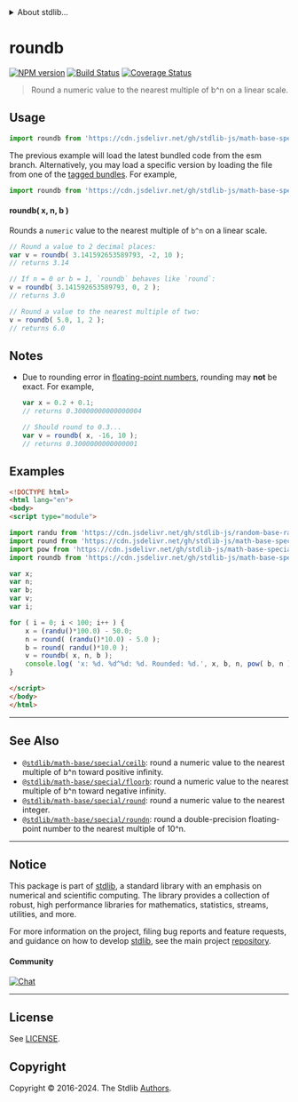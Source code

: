<!--

@license Apache-2.0

Copyright (c) 2018 The Stdlib Authors.

Licensed under the Apache License, Version 2.0 (the "License");
you may not use this file except in compliance with the License.
You may obtain a copy of the License at

   http://www.apache.org/licenses/LICENSE-2.0

Unless required by applicable law or agreed to in writing, software
distributed under the License is distributed on an "AS IS" BASIS,
WITHOUT WARRANTIES OR CONDITIONS OF ANY KIND, either express or implied.
See the License for the specific language governing permissions and
limitations under the License.

-->


<details>
  <summary>
    About stdlib...
  </summary>
  <p>We believe in a future in which the web is a preferred environment for numerical computation. To help realize this future, we've built stdlib. stdlib is a standard library, with an emphasis on numerical and scientific computation, written in JavaScript (and C) for execution in browsers and in Node.js.</p>
  <p>The library is fully decomposable, being architected in such a way that you can swap out and mix and match APIs and functionality to cater to your exact preferences and use cases.</p>
  <p>When you use stdlib, you can be absolutely certain that you are using the most thorough, rigorous, well-written, studied, documented, tested, measured, and high-quality code out there.</p>
  <p>To join us in bringing numerical computing to the web, get started by checking us out on <a href="https://github.com/stdlib-js/stdlib">GitHub</a>, and please consider <a href="https://opencollective.com/stdlib">financially supporting stdlib</a>. We greatly appreciate your continued support!</p>
</details>

# roundb

[![NPM version][npm-image]][npm-url] [![Build Status][test-image]][test-url] [![Coverage Status][coverage-image]][coverage-url] <!-- [![dependencies][dependencies-image]][dependencies-url] -->

> Round a numeric value to the nearest multiple of b^n on a linear scale.



<section class="usage">

## Usage

```javascript
import roundb from 'https://cdn.jsdelivr.net/gh/stdlib-js/math-base-special-roundb@esm/index.mjs';
```
The previous example will load the latest bundled code from the esm branch. Alternatively, you may load a specific version by loading the file from one of the [tagged bundles](https://github.com/stdlib-js/math-base-special-roundb/tags). For example,

```javascript
import roundb from 'https://cdn.jsdelivr.net/gh/stdlib-js/math-base-special-roundb@v0.2.0-esm/index.mjs';
```

#### roundb( x, n, b )

Rounds a `numeric` value to the nearest multiple of `b^n` on a linear scale.

```javascript
// Round a value to 2 decimal places:
var v = roundb( 3.141592653589793, -2, 10 );
// returns 3.14

// If n = 0 or b = 1, `roundb` behaves like `round`:
v = roundb( 3.141592653589793, 0, 2 );
// returns 3.0

// Round a value to the nearest multiple of two:
v = roundb( 5.0, 1, 2 );
// returns 6.0
```

</section>

<!-- /.usage -->

<section class="notes">

## Notes

-   Due to rounding error in [floating-point numbers][ieee754], rounding may **not** be exact. For example,

    ```javascript
    var x = 0.2 + 0.1;
    // returns 0.30000000000000004

    // Should round to 0.3...
    var v = roundb( x, -16, 10 );
    // returns 0.3000000000000001
    ```

</section>

<!-- /.notes -->

<section class="examples">

## Examples

<!-- eslint no-undef: "error" -->

```html
<!DOCTYPE html>
<html lang="en">
<body>
<script type="module">

import randu from 'https://cdn.jsdelivr.net/gh/stdlib-js/random-base-randu@esm/index.mjs';
import round from 'https://cdn.jsdelivr.net/gh/stdlib-js/math-base-special-round@esm/index.mjs';
import pow from 'https://cdn.jsdelivr.net/gh/stdlib-js/math-base-special-pow@esm/index.mjs';
import roundb from 'https://cdn.jsdelivr.net/gh/stdlib-js/math-base-special-roundb@esm/index.mjs';

var x;
var n;
var b;
var v;
var i;

for ( i = 0; i < 100; i++ ) {
    x = (randu()*100.0) - 50.0;
    n = round( (randu()*10.0) - 5.0 );
    b = round( randu()*10.0 );
    v = roundb( x, n, b );
    console.log( 'x: %d. %d^%d: %d. Rounded: %d.', x, b, n, pow( b, n ), v );
}

</script>
</body>
</html>
```

</section>

<!-- /.examples -->

<!-- Section for related `stdlib` packages. Do not manually edit this section, as it is automatically populated. -->

<section class="related">

* * *

## See Also

-   <span class="package-name">[`@stdlib/math-base/special/ceilb`][@stdlib/math/base/special/ceilb]</span><span class="delimiter">: </span><span class="description">round a numeric value to the nearest multiple of b^n toward positive infinity.</span>
-   <span class="package-name">[`@stdlib/math-base/special/floorb`][@stdlib/math/base/special/floorb]</span><span class="delimiter">: </span><span class="description">round a numeric value to the nearest multiple of b^n toward negative infinity.</span>
-   <span class="package-name">[`@stdlib/math-base/special/round`][@stdlib/math/base/special/round]</span><span class="delimiter">: </span><span class="description">round a numeric value to the nearest integer.</span>
-   <span class="package-name">[`@stdlib/math-base/special/roundn`][@stdlib/math/base/special/roundn]</span><span class="delimiter">: </span><span class="description">round a double-precision floating-point number to the nearest multiple of 10^n.</span>

</section>

<!-- /.related -->

<!-- Section for all links. Make sure to keep an empty line after the `section` element and another before the `/section` close. -->


<section class="main-repo" >

* * *

## Notice

This package is part of [stdlib][stdlib], a standard library with an emphasis on numerical and scientific computing. The library provides a collection of robust, high performance libraries for mathematics, statistics, streams, utilities, and more.

For more information on the project, filing bug reports and feature requests, and guidance on how to develop [stdlib][stdlib], see the main project [repository][stdlib].

#### Community

[![Chat][chat-image]][chat-url]

---

## License

See [LICENSE][stdlib-license].


## Copyright

Copyright &copy; 2016-2024. The Stdlib [Authors][stdlib-authors].

</section>

<!-- /.stdlib -->

<!-- Section for all links. Make sure to keep an empty line after the `section` element and another before the `/section` close. -->

<section class="links">

[npm-image]: http://img.shields.io/npm/v/@stdlib/math-base-special-roundb.svg
[npm-url]: https://npmjs.org/package/@stdlib/math-base-special-roundb

[test-image]: https://github.com/stdlib-js/math-base-special-roundb/actions/workflows/test.yml/badge.svg?branch=v0.2.0
[test-url]: https://github.com/stdlib-js/math-base-special-roundb/actions/workflows/test.yml?query=branch:v0.2.0

[coverage-image]: https://img.shields.io/codecov/c/github/stdlib-js/math-base-special-roundb/main.svg
[coverage-url]: https://codecov.io/github/stdlib-js/math-base-special-roundb?branch=main

<!--

[dependencies-image]: https://img.shields.io/david/stdlib-js/math-base-special-roundb.svg
[dependencies-url]: https://david-dm.org/stdlib-js/math-base-special-roundb/main

-->

[chat-image]: https://img.shields.io/gitter/room/stdlib-js/stdlib.svg
[chat-url]: https://app.gitter.im/#/room/#stdlib-js_stdlib:gitter.im

[stdlib]: https://github.com/stdlib-js/stdlib

[stdlib-authors]: https://github.com/stdlib-js/stdlib/graphs/contributors

[umd]: https://github.com/umdjs/umd
[es-module]: https://developer.mozilla.org/en-US/docs/Web/JavaScript/Guide/Modules

[deno-url]: https://github.com/stdlib-js/math-base-special-roundb/tree/deno
[deno-readme]: https://github.com/stdlib-js/math-base-special-roundb/blob/deno/README.md
[umd-url]: https://github.com/stdlib-js/math-base-special-roundb/tree/umd
[umd-readme]: https://github.com/stdlib-js/math-base-special-roundb/blob/umd/README.md
[esm-url]: https://github.com/stdlib-js/math-base-special-roundb/tree/esm
[esm-readme]: https://github.com/stdlib-js/math-base-special-roundb/blob/esm/README.md
[branches-url]: https://github.com/stdlib-js/math-base-special-roundb/blob/main/branches.md

[stdlib-license]: https://raw.githubusercontent.com/stdlib-js/math-base-special-roundb/main/LICENSE

[ieee754]: https://en.wikipedia.org/wiki/IEEE_754-1985

<!-- <related-links> -->

[@stdlib/math/base/special/ceilb]: https://github.com/stdlib-js/math-base-special-ceilb/tree/esm

[@stdlib/math/base/special/floorb]: https://github.com/stdlib-js/math-base-special-floorb/tree/esm

[@stdlib/math/base/special/round]: https://github.com/stdlib-js/math-base-special-round/tree/esm

[@stdlib/math/base/special/roundn]: https://github.com/stdlib-js/math-base-special-roundn/tree/esm

<!-- </related-links> -->

</section>

<!-- /.links -->
